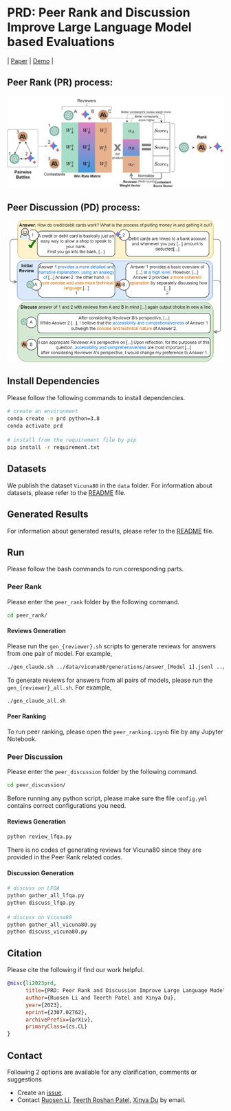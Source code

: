 # PRD: Peer Rank and Discussion Improve Large Language Model based Evaluations

| [Paper](https://arxiv.org/pdf/2307.02762.pdf) | [Demo](http://bcdnlp.github.io/PR_LLM_EVAL) |

## Peer Rank (PR) process:

![Peer Rank (PR) process](assets/peer_rank.png)

## Peer Discussion (PD) process:

![Peer Discussion (PD) process](assets/peer_discussion.png)

## Install Dependencies

Please follow the following commands to install dependencies.

```bash
# create an environment
conda create -n prd python=3.8
conda activate prd

# install from the requirement file by pip
pip install -r requirement.txt
```

## Datasets

We publish the dataset `Vicuna80` in the `data` folder. For information about datasets, please refer to the [README](data/README.md) file.

## Generated Results

For information about generated results, please refer to the [README](results/README.md) file.

## Run

Please follow the bash commands to run corresponding parts.

### Peer Rank

Please enter the `peer_rank` folder by the following command.

```bash
cd peer_rank/
```

#### Reviews Generation

Please run the `gen_{reviewer}.sh` scripts to generate reviews for answers from one pair of model. For example,

```bash
./gen_claude.sh ../data/vicuna80/generations/answer_[Model 1].jsonl ../data/vicuna80/generations/answer_[Model 2].jsonl
```

To generate reviews for answers from all pairs of models, please run the `gen_{reviewer}_all.sh`. For example,

```bash
./gen_claude_all.sh
```

#### Peer Ranking

To run peer ranking, please open the `peer_ranking.ipynb` file by any Jupyter Notebook.

### Peer Discussion

Please enter the `peer_discussion` folder by the following command.

```bash
cd peer_discussion/
```

Before running any python script, please make sure the file `config.yml` contains correct configurations you need.

#### Reviews Generation

```bash
python review_lfqa.py
```

There is no codes of generating reviews for Vicuna80 since they are provided in the Peer Rank related codes.

#### Discussion Generation

```bash
# discuss on LFQA
python gather_all_lfqa.py
python discuss_lfqa.py

# discuss on Vicuna80
python gather_all_vicuna80.py
python discuss_vicuna80.py
```

## Citation

Please cite the following if find our work helpful.

```bibtex
@misc{li2023prd,
      title={PRD: Peer Rank and Discussion Improve Large Language Model based Evaluations},
      author={Ruosen Li and Teerth Patel and Xinya Du},
      year={2023},
      eprint={2307.02762},
      archivePrefix={arXiv},
      primaryClass={cs.CL}
}
```

## Contact

Following 2 options are available for any clarification, comments or suggestions

- Create an [issue](https://github.com/bcdnlp/PRD/issues).
- Contact [Ruosen Li](mailto:ruosen.li@utdallas.edu), [Teerth Roshan Patel](mailto:teerth.patel@utdallas.edu), [Xinya Du](mailto:xinya.du@utdallas.edu) by email.

